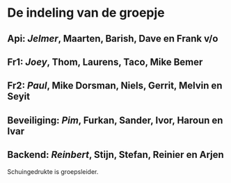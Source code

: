 # De indeling van de groepje

## Api: _Jelmer_, Maarten, Barish, Dave en Frank v/o

## Fr1: _Joey_, Thom, Laurens, Taco, Mike Bemer

## Fr2: _Paul_, Mike Dorsman, Niels, Gerrit, Melvin en Seyit

## Beveiliging: _Pim_, Furkan, Sander, Ivor, Haroun en Ivar

## Backend: _Reinbert_, Stijn, Stefan, Reinier en Arjen

Schuingedrukte is groepsleider.

